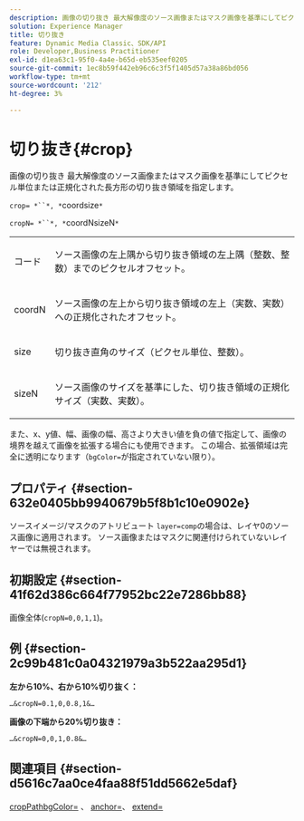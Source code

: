 ```yaml
---
description: 画像の切り抜き 最大解像度のソース画像またはマスク画像を基準にしてピクセル単位または正規化された長方形の切り抜き領域を指定します。
solution: Experience Manager
title: 切り抜き
feature: Dynamic Media Classic、SDK/API
role: Developer,Business Practitioner
exl-id: d1ea63c1-95f0-4a4e-b65d-eb535eef0205
source-git-commit: 1ec8b59f442eb96c6c3f5f1405d57a38a86bd056
workflow-type: tm+mt
source-wordcount: '212'
ht-degree: 3%

---
```


# 切り抜き{#crop}

画像の切り抜き 最大解像度のソース画像またはマスク画像を基準にしてピクセル単位または正規化された長方形の切り抜き領域を指定します。

`crop= *``*, *`coordsize`*`

`cropN= *``*, *`coordNsizeN`*`

<table id="simpletable_472A9AD67AA64419B0877B0535F8B14A"> 
 <tr class="strow"> 
  <td class="stentry"> <p><span class="codeph"> <span class="varname"> コード</span></span> </p> </td> 
  <td class="stentry"> <p>ソース画像の左上隅から切り抜き領域の左上隅（整数、整数）までのピクセルオフセット。 </p></td> 
 </tr> 
 <tr class="strow"> 
  <td class="stentry"> <p><span class="codeph"> <span class="varname"> coordN</span></span> </p> </td> 
  <td class="stentry"> <p>ソース画像の左上から切り抜き領域の左上（実数、実数）への正規化されたオフセット。 </p></td> 
 </tr> 
 <tr class="strow"> 
  <td class="stentry"> <p><span class="codeph"> <span class="varname"> size</span></span> </p></td> 
  <td class="stentry"> <p>切り抜き直角のサイズ（ピクセル単位、整数）。 </p></td> 
 </tr> 
 <tr class="strow"> 
  <td class="stentry"> <p><span class="codeph"> <span class="varname"> sizeN</span></span> </p></td> 
  <td class="stentry"> <p>ソース画像のサイズを基準にした、切り抜き領域の正規化サイズ（実数、実数）。 </p></td> 
 </tr> 
</table>

また、x、y値、幅、画像の幅、高さより大きい値を負の値で指定して、画像の境界を越えて画像を拡張する場合にも使用できます。 この場合、拡張領域は完全に透明になります（`bgColor=`が指定されていない限り）。

## プロパティ {#section-632e0405bb9940679b5f8b1c10e0902e}

ソースイメージ/マスクのアトリビュート `layer=comp`の場合は、レイヤ0のソース画像に適用されます。 ソース画像またはマスクに関連付けられていないレイヤーでは無視されます。

## 初期設定 {#section-41f62d386c664f77952bc22e7286bb88}

画像全体(`cropN=0,0,1,1`)。

## 例 {#section-2c99b481c0a04321979a3b522aa295d1}

**左から10%、右から10%切り抜く：**

`…&cropN=0.1,0,0.8,1&…`

**画像の下端から20%切り抜き：**

`…&cropN=0,0,1,0.8&…`

## 関連項目 {#section-d5616c7aa0ce4faa88f51dd5662e5daf}

[](/help/aem-is-ir-api/is-api/http-ref/image-serving-api-ref/c-http-protocol-reference/c-command-reference/r-croppath.md) [cropPathbgColor=](../../../../../is-api/http-ref/image-serving-api-ref/c-http-protocol-reference/c-command-reference/r-bgcolor.md#reference-441371ba4ef54fe781887c5ae448f6ab) 、 [anchor=](../../../../../is-api/http-ref/image-serving-api-ref/c-http-protocol-reference/c-command-reference/r-anchor.md#reference-6661e548ab284b82828d8d94c8ddeb7c)、 [extend=](../../../../../is-api/http-ref/image-serving-api-ref/c-http-protocol-reference/c-command-reference/r-extend.md#reference-7e9156beb285459d830e2d56782a74ac)
